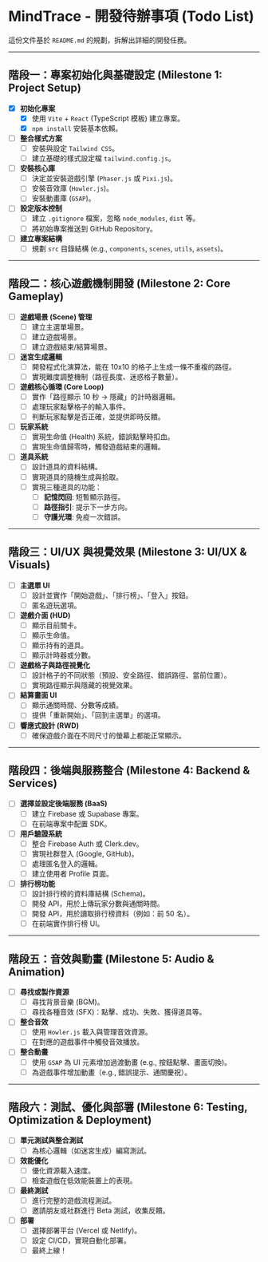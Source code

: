 # MindTrace - 開發待辦事項 (Todo List)

這份文件基於 `README.md` 的規劃，拆解出詳細的開發任務。

---

## 階段一：專案初始化與基礎設定 (Milestone 1: Project Setup)

- [x] **初始化專案**
    - [x] 使用 `Vite` + `React` (TypeScript 模板) 建立專案。
    - [x] `npm install` 安裝基本依賴。
- [ ] **整合樣式方案**
    - [ ] 安裝與設定 `Tailwind CSS`。
    - [ ] 建立基礎的樣式設定檔 `tailwind.config.js`。
- [ ] **安裝核心庫**
    - [ ] 決定並安裝遊戲引擎 (`Phaser.js` 或 `Pixi.js`)。
    - [ ] 安裝音效庫 (`Howler.js`)。
    - [ ] 安裝動畫庫 (`GSAP`)。
- [ ] **設定版本控制**
    - [ ] 建立 `.gitignore` 檔案，忽略 `node_modules`, `dist` 等。
    - [ ] 將初始專案推送到 GitHub Repository。
- [ ] **建立專案結構**
    - [ ] 規劃 `src` 目錄結構 (e.g., `components`, `scenes`, `utils`, `assets`)。

---

## 階段二：核心遊戲機制開發 (Milestone 2: Core Gameplay)

- [ ] **遊戲場景 (Scene) 管理**
    - [ ] 建立主選單場景。
    - [ ] 建立遊戲場景。
    - [ ] 建立遊戲結束/結算場景。
- [ ] **迷宮生成邏輯**
    - [ ] 開發程式化演算法，能在 10x10 的格子上生成一條不重複的路徑。
    - [ ] 實現難度調整機制（路徑長度、迷惑格子數量）。
- [ ] **遊戲核心循環 (Core Loop)**
    - [ ] 實作「路徑顯示 10 秒 -> 隱藏」的計時器邏輯。
    - [ ] 處理玩家點擊格子的輸入事件。
    - [ ] 判斷玩家點擊是否正確，並提供即時反饋。
- [ ] **玩家系統**
    - [ ] 實現生命值 (Health) 系統，錯誤點擊時扣血。
    - [ ] 實現生命值歸零時，觸發遊戲結束的邏輯。
- [ ] **道具系統**
    - [ ] 設計道具的資料結構。
    - [ ] 實現道具的隨機生成與拾取。
    - [ ] 實現三種道具的功能：
        - [ ] **記憶閃回**: 短暫顯示路徑。
        - [ ] **路徑指引**: 提示下一步方向。
        - [ ] **守護光環**: 免疫一次錯誤。

---

## 階段三：UI/UX 與視覺效果 (Milestone 3: UI/UX & Visuals)

- [ ] **主選單 UI**
    - [ ] 設計並實作「開始遊戲」、「排行榜」、「登入」按鈕。
    - [ ] 匿名遊玩選項。
- [ ] **遊戲介面 (HUD)**
    - [ ] 顯示目前關卡。
    - [ ] 顯示生命值。
    - [ ] 顯示持有的道具。
    - [ ] 顯示計時器或分數。
- [ ] **遊戲格子與路徑視覺化**
    - [ ] 設計格子的不同狀態（預設、安全路徑、錯誤路徑、當前位置）。
    - [ ] 實現路徑顯示與隱藏的視覺效果。
- [ ] **結算畫面 UI**
    - [ ] 顯示通關時間、分數等成績。
    - [ ] 提供「重新開始」、「回到主選單」的選項。
- [ ] **響應式設計 (RWD)**
    - [ ] 確保遊戲介面在不同尺寸的螢幕上都能正常顯示。

---

## 階段四：後端與服務整合 (Milestone 4: Backend & Services)

- [ ] **選擇並設定後端服務 (BaaS)**
    - [ ] 建立 Firebase 或 Supabase 專案。
    - [ ] 在前端專案中配置 SDK。
- [ ] **用戶驗證系統**
    - [ ] 整合 Firebase Auth 或 Clerk.dev。
    - [ ] 實現社群登入 (Google, GitHub)。
    - [ ] 處理匿名登入的邏輯。
    - [ ] 建立使用者 Profile 頁面。
- [ ] **排行榜功能**
    - [ ] 設計排行榜的資料庫結構 (Schema)。
    - [ ] 開發 API，用於上傳玩家分數與通關時間。
    - [ ] 開發 API，用於讀取排行榜資料（例如：前 50 名）。
    - [ ] 在前端實作排行榜 UI。

---

## 階段五：音效與動畫 (Milestone 5: Audio & Animation)

- [ ] **尋找或製作資源**
    - [ ] 尋找背景音樂 (BGM)。
    - [ ] 尋找各種音效 (SFX)：點擊、成功、失敗、獲得道具等。
- [ ] **整合音效**
    - [ ] 使用 `Howler.js` 載入與管理音效資源。
    - [ ] 在對應的遊戲事件中觸發音效播放。
- [ ] **整合動畫**
    - [ ] 使用 `GSAP` 為 UI 元素增加過渡動畫 (e.g., 按鈕點擊、畫面切換)。
    - [ ] 為遊戲事件增加動畫（e.g., 錯誤提示、通關慶祝）。

---

## 階段六：測試、優化與部署 (Milestone 6: Testing, Optimization & Deployment)

- [ ] **單元測試與整合測試**
    - [ ] 為核心邏輯（如迷宮生成）編寫測試。
- [ ] **效能優化**
    - [ ] 優化資源載入速度。
    - [ ] 檢查遊戲在低效能裝置上的表現。
- [ ] **最終測試**
    - [ ] 進行完整的遊戲流程測試。
    - [ ] 邀請朋友或社群進行 Beta 測試，收集反饋。
- [ ] **部署**
    - [ ] 選擇部署平台 (Vercel 或 Netlify)。
    - [ ] 設定 CI/CD，實現自動化部署。
    - [ ] 最終上線！

